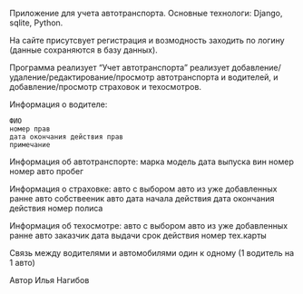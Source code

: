 Приложение для учета автотранспорта.
Основные технологи: Django, sqlite, Python.

На сайте присутсвует регистрация и возмодность заходить по логину (данные сохраняются в базу данных).

Программа реализует “Учет автотранспорта” реализует добавление/удаление/редактирование/просмотр автотранспорта и водителей, и добавление/просмотр страховок и техосмотров.

Информация о водителе:

    ФИО
    номер прав
    дата окончания действия прав
    примечание

Информация об автотранспорте:
  марка
  модель
  дата выпуска
  вин номер
  номер авто
  пробег

Информация о страховке:
  авто с выбором авто из уже добавленных ранне авто
  собствееник авто
  дата начала действия
  дата окончания действия
  номер полиса

Информация об техосмотре:
  авто с выбором авто из уже добавленных ранне авто
  заказчик
  дата выдачи
  срок действия
  номер тех.карты

Связь между водителями и автомобилями один к одному (1 водитель на 1 авто)

Автор Илья Нагибов
